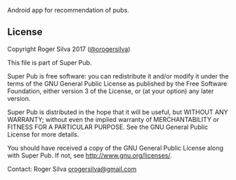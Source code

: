 Android app for recommendation of pubs.

## License

Copyright Roger Silva 2017 ([@orogersilva](https://www.linkedin.com/in/orogersilva))

This file is part of Super Pub.

Super Pub is free software: you can redistribute it and/or modify
it under the terms of the GNU General Public License as published by
the Free Software Foundation, either version 3 of the License, or
(at your option) any later version.

Super Pub is distributed in the hope that it will be useful,
but WITHOUT ANY WARRANTY; without even the implied warranty of
MERCHANTABILITY or FITNESS FOR A PARTICULAR PURPOSE.  See the
GNU General Public License for more details.

You should have received a copy of the GNU General Public License
along with Super Pub.  If not, see <http://www.gnu.org/licenses/>.

Contact: Roger Silva [orogersilva@gmail.com](mailto:orogersilva@gmail.com)